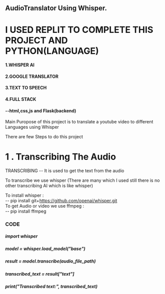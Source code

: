 ## AudioTranslator Using Whisper.

# I USED REPLIT TO COMPLETE THIS PROJECT AND PYTHON(LANGUAGE)

#### 1.WHISPER AI
#### 2.GOOGLE TRANSLATOR
#### 3.TEXT TO SPEECH
#### 4.FULL STACK
####       --html,css,js and Flask(backend)

Main Puropose of this project is to translate a youtube video to different Languages using Whisper

There are few Steps to do this project

# 1 . Transcribing The Audio

TRANSCRIBING -- It is used to get the text from the audio 

To transcribe we use whisper (There are many which I used still there is no other transcribing AI which is like whisper)

To install whisper  :  
      -- pip install git+https://github.com/openai/whisper.git <br>
To get Audio or video we use ffmpeg :  
      -- pip install ffmpeg

### CODE 

##### import whisper
##### model = whisper.load_model("base")
##### result = model.transcribe(audio_file_path)
##### transcribed_text = result["text"]
##### print("Transcribed text:", transcribed_text)



